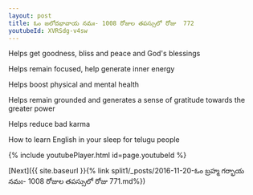 ```yaml
---
layout: post
title: ఓం జలోదభావాయ నమః- 1008 రోజుల తపస్సులో రోజు  772
youtubeId: XVRSdg-v4sw
---
```

 
 
Helps get goodness, bliss and peace and God's blessings
 
Helps remain focused, help generate inner energy 
 
Helps boost physical and mental health 
 
Helps remain grounded and generates a sense of gratitude towards the greater power 
 
Helps reduce bad karma
 
How to learn English in your sleep for telugu people
 
 
 
 


{% include youtubePlayer.html id=page.youtubeId %}
 
[Next]({{ site.baseurl }}{% link split1/_posts/2016-11-20-ఓం బ్రహ్మ గర్భాయ నమః- 1008 రోజుల తపస్సులో రోజు  771.md%})
 
